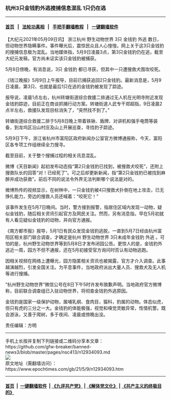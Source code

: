 ### 杭州3只金钱豹外逃搜捕信息混乱 1只仍在逃
------------------------

#### [首页](https://github.com/gfw-breaker/banned-news3/blob/master/README.md) &nbsp;&nbsp;|&nbsp;&nbsp; [法轮功真相](https://github.com/begood0513/basic/blob/master/README.md)  &nbsp;&nbsp;|&nbsp;&nbsp; [手把手翻墙教程](https://github.com/gfw-breaker/guides/wiki)  &nbsp;&nbsp;|&nbsp;&nbsp; [一键翻墙软件](https://github.com/gfw-breaker/nogfw/blob/master/README.md)  



<div><p>
 【大纪元2021年05月09日讯】
 <ok href="https://www.epochtimes.com/gb/tag/%E6%B5%99%E6%B1%9F%E6%9D%AD%E5%B7%9E.html">
  浙江杭州
 </ok>
 <ok href="https://www.epochtimes.com/gb/tag/%E9%87%8E%E7%94%9F%E5%8A%A8%E7%89%A9%E4%B8%96%E7%95%8C.html">
  野生动物世界
 </ok>
 3只
 <ok href="https://www.epochtimes.com/gb/tag/%E9%87%91%E9%92%B1%E8%B1%B9.html">
  金钱豹
 </ok>
 <ok href="https://www.epochtimes.com/gb/tag/%E5%A4%96%E9%80%83.html">
  外逃
 </ok>
 数日，但动物世界隐瞒事件。事件曝光后，震惊民众且人心惶惶。网上关于这3只金钱豹的搜捕信息极为混乱。当地媒体指，5月9日凌晨3点，第3只金钱豹仍在逃，截至大纪元发稿，官方尚未证实该只金钱豹被捕获。
</p>
<p>
 5月8日傍晚，有消息说，3只
 <ok href="https://www.epochtimes.com/gb/tag/%E9%87%91%E9%92%B1%E8%B1%B9.html">
  金钱豹
 </ok>
 都已寻获，但其中一只遭搜救犬围攻咬死。
</p>
<p>
 《钱江晚报》5月9日上午报导，目前已捕获追回2只金钱豹。最新消息是，5月9日凌晨，第3只、也就是最后1只在逃的金钱豹被发现了踪迹。
</p>
<p>
 报导说，凌晨1点左右，杭州转塘街道综合救援二排通过无人机在光明寺附近发现金钱豹踪迹，目前正在商谈抓捕行动方案。转塘街道人武专干郑超指，9日凌晨2点半左右，救援队发现目标消失了，“突然找不到了。”
</p>
<p>
 转塘街道综合救援二排于5月8日晚上带着铁锹、盾牌、对讲机和强手电筒等装备，到龙坞区沿山村庄及山上开展巡查，寻找豹子踪迹。
</p>
<p>
 5月9日下午，浙江省杭州市富阳区政府新闻办公室官方微博通报称，今天，富阳区各专项工作组继续全力搜寻。
</p>
<p>
 截至目前，关于整个搜捕过程的相关讯息混乱。
</p>
<p>
 微博《天目新闻》起初发布动态指“第2只金钱豹已找到，被搜救犬咬死”，还附上搜救队长的回答“对！已经死了”。可之后却更新新闻，指“第2只金钱豹已被找到麻醉并成功获救”。前后不同的说法令外界无法判断哪个说法是对的。
</p>
<p>
 微博热传的视频显示，在树林中，一只金钱豹被4只搜救犬扑倒在地上攻击，已无挣扎能力，旁边的搜救人员还喊着：“咬死它！”
</p>
<p>
 该事件发生在5月7日晚间。当时，警方接到报警，指居住区域内发现一动物，疑似金钱豹，随后相关资讯引起官方及网民关注。然而，另有消息指，早在5月初就有人看见疑似金钱豹的动物，并向官方通报。
</p>
<p>
 《南方都市报》报导，5月1日有民众发现金钱豹逃脱，一直到5月7日经由杭州富阳区相关部门联合调查，才确定是杭州
 <ok href="https://www.epochtimes.com/gb/tag/%E9%87%8E%E7%94%9F%E5%8A%A8%E7%89%A9%E4%B8%96%E7%95%8C.html">
  野生动物世界
 </ok>
 3只未成年金钱豹
 <ok href="https://www.epochtimes.com/gb/tag/%E5%A4%96%E9%80%83.html">
  外逃
 </ok>
 。可怕的是，杭州野生动物世界等到5月8日才发布闭园公告。更惊人的是，金钱豹外逃近一周，园方不但不通报，还在5月初接受官方询问时否认有动物逃跑。
</p>
<p>
 因相关视频在网络上遭曝光，园方隐匿相关资讯也被揭露，官方才介入调查。此事越演越烈，引发全国关注。为平息事件，当地政府派出大量人员、搜救犬及无人机等进行搜捕。
</p>
<p>
 “杭州野生动物世界”微信公号在8日下午5时许发布致歉声明。当地政府官方微博称，目前联合调查组已入驻动物世界，将彻查金钱豹外逃原因。
</p>
<p>
 金钱豹是国家一级保护动物，属哺乳纲、食肉目，猫科，豹属的动物。体态似虎，但只有虎的三分之一大。金钱豹的体能极强，视觉和嗅觉灵敏异常，性情机警。既会游泳，又善于爬树，多于夜间、凌晨或傍晚出没。
</p>
<p>
 责任编辑：方明
</p>
</div>
<hr/>
手机上长按并复制下列链接或二维码分享本文章：<br/>
https://github.com/gfw-breaker/banned-news3/blob/master/pages/nsc413/n12934093.md <br/>
<a href='https://github.com/gfw-breaker/banned-news3/blob/master/pages/nsc413/n12934093.md'><img src='https://github.com/gfw-breaker/banned-news3/blob/master/pages/nsc413/n12934093.md.png'/></a> <br/>
原文地址（需翻墙访问）：https://www.epochtimes.com/gb/21/5/9/n12934093.htm


------------------------
#### [首页](https://github.com/gfw-breaker/banned-news3/blob/master/README.md) &nbsp;|&nbsp; [一键翻墙软件](https://github.com/gfw-breaker/nogfw/blob/master/README.md) &nbsp;| [《九评共产党》](https://github.com/gfw-breaker/9ping.md/blob/master/README.md#九评之一评共产党是什么) | [《解体党文化》](https://github.com/gfw-breaker/jtdwh.md/blob/master/README.md) | [《共产主义的终极目的》](https://github.com/gfw-breaker/gczydzjmd.md/blob/master/README.md)


<img src='http://gfw-breaker.win/banned-news3/pages/nsc413/n12934093.md' width='0px' height='0px'/>